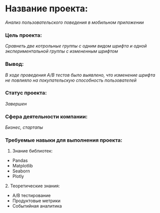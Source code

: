 # **Название проекта:**
  *Анализ пользовательского поведения в мобильном приложении*
### Цель проекта:  
  *Сравнеть две котрольные группы с одним видом шрифта и одной экспериментальной группы с измененным шрифтом*
### Вывод:
  *В ходе проведения A/B тестов было выявлено, что изменение шрифта не повлияло на покупательскую способность пользователей*
### Статус проекта:
  *Завершен*
### Сфера деятельности компании:
  *Бизнес, стартапы*
### Требуемые навыки для выполнения проекта:
  1. Знание библиотек:
  <ul>
    <li>Pandas</li>
    <li>Matplotlib</li>
    <li>Seaborn</li>
    <li>Plotly</li>
 </ul>
   2. Теоретические знания:
  <ul>
    <li>A/B тестирование</li>
    <li>Продуктовые метрики</li>
    <li>Событийная аналитика </li>
  </ul>
